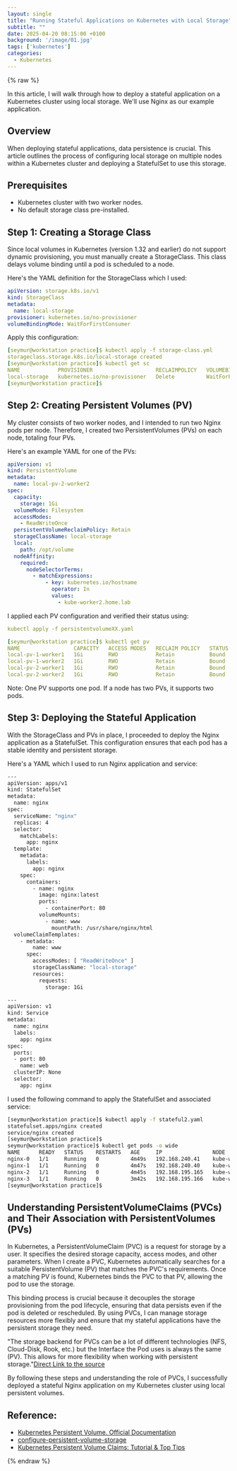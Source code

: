 ```yaml
---
layout: single
title: "Running Stateful Applications on Kubernetes with Local Storage"
subtitle: ""
date: 2025-04-20 08:15:00 +0100
background: '/image/01.jpg'
tags: ['kubernetes']
categories:
  - Kubernetes
---
```


{% raw %}


In this article, I will walk through how to deploy a stateful application on a Kubernetes cluster using local storage. We'll use Nginx as our example application.

## Overview

When deploying stateful applications, data persistence is crucial. This article outlines the process of configuring local storage on multiple nodes within a Kubernetes cluster and deploying a StatefulSet to use this storage.

## Prerequisites

- Kubernetes cluster with two worker nodes.
- No default storage class pre-installed.

## Step 1: Creating a Storage Class

Since local volumes in Kubernetes (version 1.32 and earlier) do not support dynamic provisioning, you must manually create a StorageClass. This class delays volume binding until a pod is scheduled to a node.

Here's the YAML definition for the StorageClass which I used:

````yaml
apiVersion: storage.k8s.io/v1
kind: StorageClass
metadata:
  name: local-storage
provisioner: kubernetes.io/no-provisioner
volumeBindingMode: WaitForFirstConsumer
````

Apply this configuration:

````yaml
[seymur@workstation practice]$ kubectl apply -f storage-class.yml 
storageclass.storage.k8s.io/local-storage created
[seymur@workstation practice]$ kubectl get sc
NAME            PROVISIONER                    RECLAIMPOLICY   VOLUMEBINDINGMODE      ALLOWVOLUMEEXPANSION   AGE
local-storage   kubernetes.io/no-provisioner   Delete          WaitForFirstConsumer   false                  7s
[seymur@workstation practice]$ 
````

## Step 2: Creating Persistent Volumes (PV)

My cluster consists of two worker nodes, and I intended to run two Nginx pods per node. Therefore, I created two PersistentVolumes (PVs) on each node, totaling four PVs.​

Here's an example YAML for one of the PVs:​

````yaml
apiVersion: v1
kind: PersistentVolume
metadata:
  name: local-pv-2-worker2
spec:
  capacity:
    storage: 1Gi
  volumeMode: Filesystem
  accessModes:
    - ReadWriteOnce
  persistentVolumeReclaimPolicy: Retain
  storageClassName: local-storage
  local:
    path: /opt/volume
  nodeAffinity:
    required:
      nodeSelectorTerms:
        - matchExpressions:
            - key: kubernetes.io/hostname
              operator: In
              values:
                - kube-worker2.home.lab
````

I applied each PV configuration and verified their status using:

````yaml
kubectl apply -f persistentvolumeXX.yaml

[seymur@workstation practice]$ kubectl get pv
NAME                 CAPACITY   ACCESS MODES   RECLAIM POLICY   STATUS   CLAIM                 STORAGECLASS    VOLUMEATTRIBUTESCLASS   REASON   AGE
local-pv-1-worker1   1Gi        RWO            Retain           Bound    default/www-nginx-0   local-storage   <unset>                          10m
local-pv-1-worker2   1Gi        RWO            Retain           Bound    default/www-nginx-2   local-storage   <unset>                          2m
local-pv-2-worker1   1Gi        RWO            Retain           Bound    default/www-nginx-1   local-storage   <unset>                          7m12s
local-pv-2-worker2   1Gi        RWO            Retain           Bound    default/www-nginx-3   local-storage   <unset>                          106s
````

Note: One PV supports one pod. If a node has two PVs, it supports two pods.

## Step 3: Deploying the Stateful Application

With the StorageClass and PVs in place, I proceeded to deploy the Nginx application as a StatefulSet. This configuration ensures that each pod has a stable identity and persistent storage.​

Here's a YAML which I used to run Nginx application and service:

````bash
---
apiVersion: apps/v1
kind: StatefulSet
metadata:
  name: nginx
spec:
  serviceName: "nginx"
  replicas: 4
  selector:
    matchLabels:
      app: nginx
  template:
    metadata:
      labels:
        app: nginx
    spec:
      containers:
        - name: nginx
          image: nginx:latest
          ports:
            - containerPort: 80
          volumeMounts:
            - name: www
              mountPath: /usr/share/nginx/html
  volumeClaimTemplates:
    - metadata:
        name: www
      spec:
        accessModes: [ "ReadWriteOnce" ]
        storageClassName: "local-storage"
        resources:
          requests:
            storage: 1Gi

---
apiVersion: v1
kind: Service
metadata:
  name: nginx
  labels:
    app: nginx
spec:
  ports:
  - port: 80
    name: web
  clusterIP: None
  selector:
    app: nginx
````

I used the following command to apply the StatefulSet and associated service:​

````bash
[seymur@workstation practice]$ kubectl apply -f stateful2.yaml 
statefulset.apps/nginx created
service/nginx created
[seymur@workstation practice]$ 
seymur@workstation practice]$ kubectl get pods -o wide
NAME      READY   STATUS    RESTARTS   AGE     IP                NODE                    NOMINATED NODE   READINESS GATES
nginx-0   1/1     Running   0          4m49s   192.168.240.41    kube-worker1.home.lab   <none>           <none>
nginx-1   1/1     Running   0          4m47s   192.168.240.40    kube-worker1.home.lab   <none>           <none>
nginx-2   1/1     Running   0          4m45s   192.168.195.165   kube-worker2.home.lab   <none>           <none>
nginx-3   1/1     Running   0          3m42s   192.168.195.166   kube-worker2.home.lab   <none>           <none>
[seymur@workstation practice]$ 
````

## Understanding PersistentVolumeClaims (PVCs) and Their Association with PersistentVolumes (PVs)

In Kubernetes, a PersistentVolumeClaim (PVC) is a request for storage by a user. It specifies the desired storage capacity, access modes, and other parameters. When I create a PVC, Kubernetes automatically searches for a suitable PersistentVolume (PV) that matches the PVC's requirements. Once a matching PV is found, Kubernetes binds the PVC to that PV, allowing the pod to use the storage.​

This binding process is crucial because it decouples the storage provisioning from the pod lifecycle, ensuring that data persists even if the pod is deleted or rescheduled. By using PVCs, I can manage storage resources more flexibly and ensure that my stateful applications have the persistent storage they need.​

"The storage backend for PVCs can be a lot of different technologies (NFS, Cloud-Disk, Rook, etc.) but the Interface the Pod uses is always the same (PV). This allows for more flexibility when working with persistent storage."[Direct Link to the source](https://www.reddit.com/r/kubernetes/comments/17kspnx/comment/k79osiw/?utm_source=share&utm_medium=web3x&utm_name=web3xcss&utm_term=1&utm_content=share_button)

By following these steps and understanding the role of PVCs, I successfully deployed a stateful Nginx application on my Kubernetes cluster using local persistent volumes.

## Reference:

- [Kubernetes Persistent Volume. Official Documentation](https://kubernetes.io/docs/concepts/storage/persistent-volumes/)
- [configure-persistent-volume-storage](https://kubernetes.io/docs/tasks/configure-pod-container/configure-persistent-volume-storage/)
- [Kubernetes Persistent Volume Claims: Tutorial & Top Tips](https://www.groundcover.com/blog/kubernetes-pvc)


{% endraw %}

